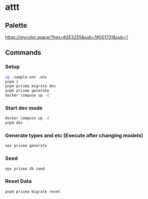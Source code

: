 # attt

## Palette

https://mycolor.space/?hex=#2E3255&sub=1#001731&sub=1

## Commands

### Setup

```sh
cp .sample.env .env
pnpm i
pnpm prisma migrate dev
pnpm prisma generate
docker compose up -d
```

### Start dev mode

```sh
docker compose up -d
pnpm dev
```

### Generate types and etc (Execute after changing models)

```sh
npx prisma generate
```

### Seed

```sh
npx prisma db seed
```

### Reset Data

```sh
pnpm prisma migrate reset
```

